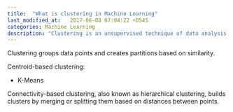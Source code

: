 ```yaml
---
title:  "What is clustering in Machine Learning"
last_modified_at:   2017-06-08 07:04:22 +0545
categories: Machine Learning
description: "Clustering is an unsupervised technique of data analysis used to identify patterns in data, such as separating cats from dogs."
---
```


Clustering groups data points and creates partitions based on similarity.

Centroid-based clustering:

* K-Means

Connectivity-based clustering, also known as hierarchical clustering, builds clusters by merging or splitting them based on distances between points.

